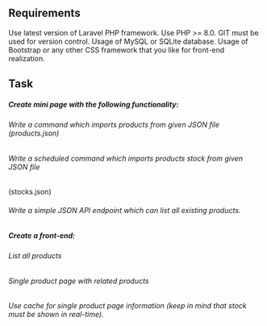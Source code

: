 

## Requirements
Use latest version of Laravel PHP framework.
Use PHP >= 8.0.
GIT must be used for version control.
Usage of MySQL or SQLite database.
Usage of Bootstrap or any other CSS framework that you like for front-end
realization.

## Task

##### Create mini page with the following functionality:
###### Write a command which imports products from given JSON file (products.json)

###### Write a scheduled command which imports products stock from given JSON file
(stocks.json)

###### Write a simple JSON API endpoint which can list all existing products.

##### Create a front-end:
###### List all products

###### Single product page with related products

###### Use cache for single product page information (keep in mind that stock must be shown in real-time).
